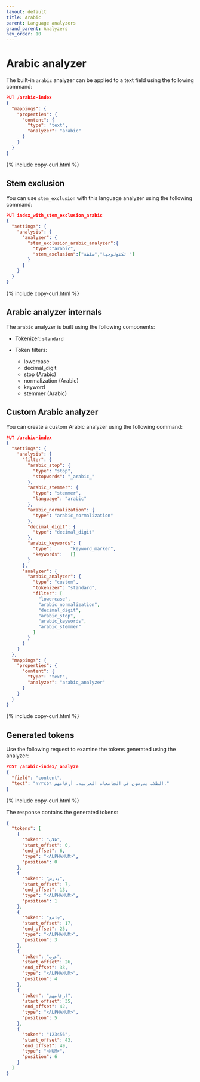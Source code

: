 ```yaml
---
layout: default
title: Arabic
parent: Language analyzers
grand_parent: Analyzers
nav_order: 10
---
```


# Arabic analyzer

The built-in `arabic` analyzer can be applied to a text field using the following command:

```json
PUT /arabic-index
{
  "mappings": {
    "properties": {
      "content": {
        "type": "text",
        "analyzer": "arabic"
      }
    }
  }
}
```
{% include copy-curl.html %}

## Stem exclusion

You can use `stem_exclusion` with this language analyzer using the following command:

```json
PUT index_with_stem_exclusion_arabic
{
  "settings": {
    "analysis": {
      "analyzer": {
        "stem_exclusion_arabic_analyzer":{
          "type":"arabic",
          "stem_exclusion":["تكنولوجيا","سلطة "]
        }
      }
    }
  }
}
```
{% include copy-curl.html %}

## Arabic analyzer internals

The `arabic` analyzer is built using the following components:

- Tokenizer: `standard`

- Token filters:
  - lowercase
  - decimal_digit
  - stop (Arabic)
  - normalization (Arabic)
  - keyword
  - stemmer (Arabic)

## Custom Arabic analyzer

You can create a custom Arabic analyzer using the following command:

```json
PUT /arabic-index
{
  "settings": {
    "analysis": {
      "filter": {
        "arabic_stop": {
          "type": "stop",
          "stopwords": "_arabic_"
        },
        "arabic_stemmer": {
          "type": "stemmer",
          "language": "arabic"
        },
        "arabic_normalization": {
          "type": "arabic_normalization"
        },
        "decimal_digit": {
          "type": "decimal_digit"
        },
        "arabic_keywords": {
          "type":       "keyword_marker",
          "keywords":   [] 
        }
      },
      "analyzer": {
        "arabic_analyzer": {
          "type": "custom",
          "tokenizer": "standard",
          "filter": [
            "lowercase",
            "arabic_normalization",
            "decimal_digit",
            "arabic_stop",
            "arabic_keywords",
            "arabic_stemmer"
          ]
        }
      }
    }
  },
  "mappings": {
    "properties": {
      "content": {
        "type": "text",
        "analyzer": "arabic_analyzer"
      }
    }
  }
}
```
{% include copy-curl.html %}

## Generated tokens

Use the following request to examine the tokens generated using the analyzer:

```json
POST /arabic-index/_analyze
{
  "field": "content",
  "text": "الطلاب يدرسون في الجامعات العربية. أرقامهم ١٢٣٤٥٦."
}
```
{% include copy-curl.html %}

The response contains the generated tokens:

```json
{
  "tokens": [
    {
      "token": "طلاب",
      "start_offset": 0,
      "end_offset": 6,
      "type": "<ALPHANUM>",
      "position": 0
    },
    {
      "token": "يدرس",
      "start_offset": 7,
      "end_offset": 13,
      "type": "<ALPHANUM>",
      "position": 1
    },
    {
      "token": "جامع",
      "start_offset": 17,
      "end_offset": 25,
      "type": "<ALPHANUM>",
      "position": 3
    },
    {
      "token": "عرب",
      "start_offset": 26,
      "end_offset": 33,
      "type": "<ALPHANUM>",
      "position": 4
    },
    {
      "token": "ارقامهم",
      "start_offset": 35,
      "end_offset": 42,
      "type": "<ALPHANUM>",
      "position": 5
    },
    {
      "token": "123456",
      "start_offset": 43,
      "end_offset": 49,
      "type": "<NUM>",
      "position": 6
    }
  ]
}
```